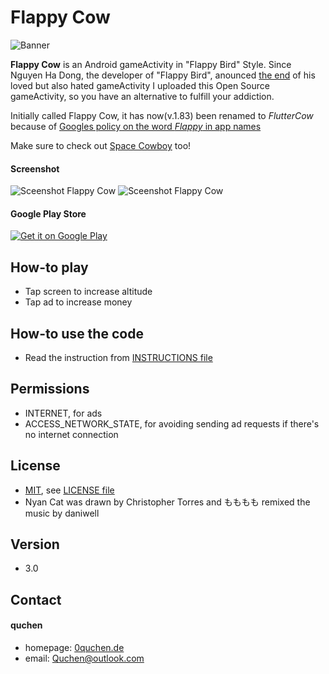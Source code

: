 Flappy Cow
======
![Banner](/graphics/funktionsgrafik.png)

**Flappy Cow** is an Android gameActivity in "Flappy Bird" Style. Since Nguyen Ha Dong, the developer of "Flappy Bird", anounced [the end](http://www.forbes.com/sites/insertcoin/2014/02/08/flappy-bird-creator-says-hes-taking-the-gameActivity-down/) of his loved but also hated gameActivity I uploaded this Open Source gameActivity, so you have an alternative to fulfill your addiction.

Initially called Flappy Cow, it has now(v.1.83) been renamed to *FlutterCow* because of [Googles policy on the word *Flappy* in app names](http://edition.cnn.com/2014/02/17/tech/mobile/flappy-apps-banned/)

Make sure to check out [Space Cowboy](https://play.google.com/store/apps/details?id=com.quchen.spacecowboy) too!

#### Screenshot
![Sceenshot Flappy Cow](/graphics/screenshots/screenshot_phone_1.png) ![Sceenshot Flappy Cow](/graphics/screenshots/screenshot_phone_2.png)

#### Google Play Store
[![Get it on Google Play](https://developer.android.com/images/brand/en_generic_rgb_wo_45.png)](https://play.google.com/store/apps/details?id=com.quchen.flappycow)

## How-to play
* Tap screen to increase altitude
* Tap ad to increase money

## How-to use the code
* Read the instruction from [INSTRUCTIONS file](/INSTRUCTIONS.md)

## Permissions
* INTERNET, for ads
* ACCESS_NETWORK_STATE, for avoiding sending ad requests if there's no internet connection

## License 
* [MIT](http://opensource.org/licenses/MIT), see [LICENSE file](/LICENSE)
* Nyan Cat was drawn by Christopher Torres and もももも remixed the music by daniwell

## Version 
* 3.0

## Contact
#### quchen
* homepage: [0quchen.de](http://0quchen.de)
* email: Quchen@outlook.com
